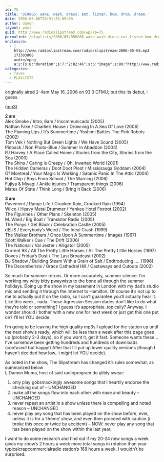 ```yaml
---
id: 75
title: '050806: wake. wash. dress. eat. listen. hum. drum. dream.'
date: 2006-05-08T20:51:53-05:00
author: damon
layout: post
guid: http://www.radioslipstream.com/wp/?p=75
permalink: /playlists/2006/05/050806-wake-wash-dress-eat-listen-hum-drum-dream/
enclosure:
  - |
    http://www.radioslipstream.com/radio/slipstream-2006-05-08.mp3
    173303808
    audio/mpeg
    a:2:{s:8:"duration";s:7:"2:02:46";s:5:"image";s:89:"http://www.radioslipstream.com/wp/wp-content/plugins/podpress//images/vpreview_center.png";}
categories:
  - faves
  - PLAYLISTS
---
```

originally aired 2-4am May 16, 2006 on 93.3 CFMU; but this its debut, i guess.

[(mp3)](/radio/slipstream-2006-05-08.mp3)

**2 am**  
Alex Smoke / Intro, 6am / Incommunicado (2005)  
Nathan Fake / Charlie’s House / Drowning In A Sea Of Love (2006)  
The Flaming Lips / It’s Summertime / Yoshimi Battles The Pink Robots (2002)  
Tom Vek / Nothing But Green Lights / We Have Sound (2005)  
Pinback / Non Photo-Blue / Summer In Abaddon (2004)  
PJ Harvey / A Place Called Home / Stories from the City, Stories from the Sea (2000)  
The Shins / Caring Is Creepy / Oh, Inverted World (2001)  
The Hidden Cameras / Doot Doot Ploot / Mississauga Goddam (2004)  
Of Montreal / Your Magic Is Working / Satanic Panic In The Attic (2004)  
Hot Chip / Boys From School / The Warning (2006)  
Fujiya & Miyagi / Ankle injuries / Transparent things (2006)  
Mates Of State / Think Long / Bring It Back (2006)

**3 am**  
Pavement / Range Life / Crooked Rain, Crooked Rain (1994)  
Wilco / Heavy Metal Drummer / Yankee Hotel Foxtrot (2002)  
The Figurines / Other Plans / Skeleton (2005)  
M. Ward / Big Boat / Transistor Radio (2005)  
The Ponys / Get Black / Celebration Castle (2005)  
dEUS / Everybody’s Weird / The Ideal Crash (1999)  
The Walker Brothers / Once Upon A Summertime / Images (1967)  
Scott Walker / Cue / The Drift (2006)  
The National / Val Jester / Alligator (2005)  
Current 93 / All The Pretty Little Horses / All The Pretty Little Horses (1997)  
Doves / Friday’s Dust / The Last Broadcast (2002)  
DJ Shadow / Building Steam With a Grain of Salt / Endtroducing….. (1996)  
The Decemberists / Grace Cathedral Hill / Castaways and Cutouts (2002)

So much for summer reruns. Or more accurately, summer silence. I’m working my witty bitty pwaywists to the bone all through the summer holidays. Doing up the show in my basement in London with my dad’s studio mic and sending it through the internet to Hamilton. Of course it’s not up to me to actually put it on the radio, so I can’t guarantee you’ll actually hear it. Like this week.. nada. Those Agression Session dudes don’t like to do what they’re told or something? I guess it’s appropriate..topically? Anyway. I wonder should I bother with a new one for next week or just get this one put on? I’ll let YOU decide.

I’m going to be leaving the high quality mp3s I upload for the station up until the next showis ready, which will be less than a week after this page goes up (probably 2-3 days), so if you want it, get it fast. Someone wants these… I’ve somehow been getting hundreds and hundreds of downloads (confused! but happy!) After that I’ll put up lower quality versions (though I haven’t decided how low.. i _might_ let YOU decide).

As noted in the show, The Slipstream has changed it’s rules somewhat, as summarized below  
I, Damon Muma, host of said radioprogram do glibly swear:  
1. only play gobsmackingly awesome songs that I heartily endorse the checking out of – UNCHANGED  
2. make all the songs flow into each other with ease and beauty – UNCHANGED  
3. never repeat an artist in a show unless there is compelling and noted reason – UNCHANGED  
4. never play any song that has been played on the show before, ever, unless it is for a ‘theme’ show, and even then proceed with caution (i broke this once or twice by accident) – NOW: never play any song that has been played on the show within the last year.

I want to do some research and find out if my 20-24 new songs a week gives my show’s 2 hours a week more total songs in rotation than your typicalcrapcommercialradio station’s 168 hours a week. I wouldn’t be surprised.